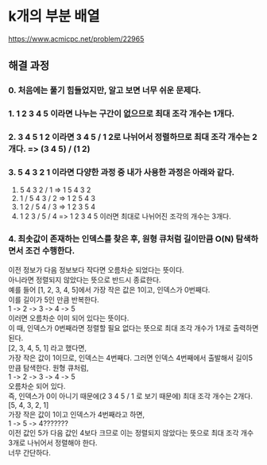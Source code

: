# k개의 부분 배열
https://www.acmicpc.net/problem/22965
## 해결 과정
### 0. 처음에는 풀기 힘들었지만, 알고 보면 너무 쉬운 문제다.
### 1. 1 2 3 4 5 이라면 나누는 구간이 없으므로 최대 조각 개수는 1개다.
### 2. 3 4 5 1 2 이라면 3 4 5 / 1 2로 나뉘어서 정렬하므로 최대 조각 개수는 2개다. => (3 4 5) / (1 2)
### 3. 5 4 3 2 1 이라면 다양한 과정 중 내가 사용한 과정은 아래와 같다.
1. 5 4 3 2 / 1 => 1 5 4 3 2
2. 1 / 5 4 3 / 2 => 1 2 5 4 3
3. 1 2 / 5 4 / 3 => 1 2 3 5 4
4. 1 2 3 / 5 / 4 => 1 2 3 4 5
이러면 최대로 나뉘어진 조각의 개수는 3개다.   
### 4. 최솟값이 존재하는 인덱스를 찾은 후, 원형 큐처럼 길이만큼 O(N) 탐색하면서 조건 수행한다.
이전 정보가 다음 정보보다 작다면 오름차순 되었다는 뜻이다.   
아니라면 정렬되지 않았다는 뜻으로 반드시 종료한다.    
예를 들어 [1, 2, 3, 4, 5]에서 가장 작은 값은 1이고, 인덱스가 0번째다.    
이를 길이가 5인 만큼 반복한다.   
1 -> 2 -> 3 -> 4 -> 5   
이러면 오름차순 이미 되어 있다는 뜻이다.   
이 때, 인덱스가 0번째라면 정렬할 필요 없다는 뜻으로 최대 조각 개수가 1개로 출력하면 된다.   
[2, 3, 4, 5, 1] 라고 했다면,   
가장 작은 값이 1이므로, 인덱스는 4번째다.
그러면 인덱스 4번째에서 출발해서 길이5만큼 탐색한다. 원형 큐처럼,    
1 -> 2 -> 3 -> 4 -> 5   
오름차순 되어 있다.   
즉, 인덱스가 0이 아니기 때문에(2 3 4 5 / 1 로 보기 때문에) 최대 조각 개수는 2개다.   
[5, 4, 3, 2, 1]   
가장 작은 값이 1이고 인덱스가 4번째라고 하면,   
1 -> 5 -> 4???????      
이전 값인 5가 다음 값인 4보다 크므로 이는 정렬되지 않았다는 뜻으로 최대 조각 개수 3개로 나뉘어서 정렬해야 한다.    
너무 간단하다.
